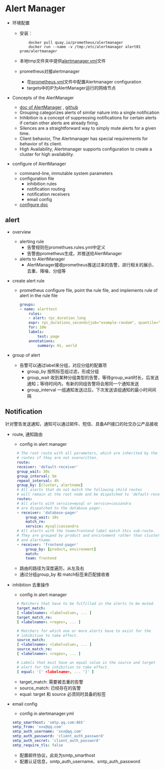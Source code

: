 # Alert Manager

- 环境配置
  - 安装：

    ```docker
        docker pull quay.io/prometheus/alertmanager
        docker run --name -v /tmp:/etc/alertmanager alert01 prom/alertmanager
    ```

  - 本地tmp文件夹中提供[alertmanager.yml](./alertmanager.yml)文件

  - prometheus对接alertmanager
    - 在[prometheus.yml](../prometheus/prometheus.yml)文件中配置Alertmanager configuration
    - targets中的IP为AlertManager运行的网络节点

- Concepts of the AlertManager
  - [doc of AlertManager](https://prometheus.io/docs/alerting/alertmanager/) , [github](https://github.com/prometheus/alertmanager/blob/master/README.md)
  - Grouping categorizes alerts of similar nature into a single notification
  - Inhibition is a concept of suppressing notifications for certain alerts if certain other alerts are already firing.
  - Silences are a straightforward way to simply mute alerts for a given time.
  - Client behavior, The Alertmanager has special requirements for behavior of its client.
  - High Availability, Alertmanager supports configuration to create a cluster for high availability.
- configure of AlertManager
  - command-line, immutable system parameters
  - configuration file
    - inhibition rules
    - notification routing
    - notification receivers
    - email config
  - [configure doc](https://prometheus.io/docs/alerting/configuration/)

## alert

- overview
  - alerting rule
    - 告警规则在promethues.rules.yml中定义
    - 告警由prometheus生成，并推送给AlertManager
  - alerts to AlertManager
    - AlertManager接收prometheus推送过来的告警，进行相关的展示、去重、降噪、分组等

- create alert rule
  - prometheus configure file, point the rule file, and implements rule of alert in the rule file

    ``` yml
    groups:
    - name: alerttest
        rules:
        - alert: rpc_duration_long
        expr: rpc_durations_seconds{job="example-random", quantile="0.5"} > 3.601946666364743e-05
        for: 10m
        labels:
            test: page
        annotations:
            summary: Hi, world
    ```

- group of alert
  - 告警可以通过label来分组，对应分组的配置项
    - group_by 按照标签组过滤，形成分组
    - group_wait 收到某种分组类型的告警，等待group_wait时长，后发送通知；等待时间内，有新的同组告警将会用同一个通知发送
    - group_interval 一组通知发送过后，下次发送该组通知的最小时间间隔

## Notification

针对警告发送通知，通知可以通过邮件、短信、具备API接口的社交办公产品接收

- route, 通知路由
  - config in alert manager

  ```yml
    # The root route with all parameters, which are inherited by the child
    # routes if they are not overwritten.
    route:
    receiver: 'default-receiver'
    group_wait: 30s
    group_interval: 5m
    repeat_interval: 4h
    group_by: [cluster, alertname]
    # All alerts that do not match the following child routes
    # will remain at the root node and be dispatched to 'default-receiver'.
    routes:
    # All alerts with service=mysql or service=cassandra
    # are dispatched to the database pager.
    - receiver: 'database-pager'
        group_wait: 10s
        match_re:
        service: mysql|cassandra
    # All alerts with the team=frontend label match this sub-route.
    # They are grouped by product and environment rather than cluster
    # and alertname.
    - receiver: 'frontend-pager'
        group_by: [product, environment]
        match:
        team: frontend
  ```

  - 路由的路径为深度遍历，从左及右
  - 通过分组group_by 和 match标签来匹配接收者

- inhibition 去重操作
  - config in alert manager

  ```yml
    # Matchers that have to be fulfilled in the alerts to be muted.
    target_match:
    [ <labelname>: <labelvalue>, ... ]
    target_match_re:
    [ <labelname>: <regex>, ... ]

    # Matchers for which one or more alerts have to exist for the
    # inhibition to take effect.
    source_match:
    [ <labelname>: <labelvalue>, ... ]
    source_match_re:
    [ <labelname>: <regex>, ... ]

    # Labels that must have an equal value in the source and target
    # alert for the inhibition to take effect.
    [ equal: '[' <labelname>, ... ']' ]
  ```

  - target_match: 需要被去重的告警
  - source_match: 已经存在的告警
  - equal: target 和 source 必须同时具备的标签

- email config
  - config in alertmanager.yml

  ```yml
  smtp_smarthost: 'smtp.qq.com:465'
  smtp_from: 'xxx@qq.com'
  smtp_auth_username: 'xxx@qq.com'
  smtp_auth_password: 'client_auth_password'
  smtp_auth_secret: 'client_auth_password'
  smtp_require_tls: false
  ```

  - 配置邮件协议，此处为smtp_smarthost
  - 配置认证信息，smtp_auth_username、smtp_auth_password